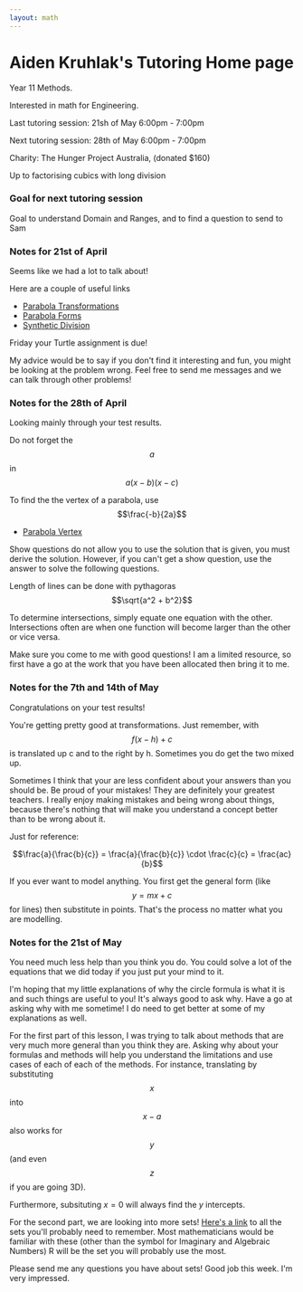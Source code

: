 ```yaml
---
layout: math
---
```

# Aiden Kruhlak's Tutoring Home page

Year 11 Methods.

Interested in math for Engineering.

Last tutoring session: 21sh of May 6:00pm - 7:00pm

Next tutoring session: 28th of May 6:00pm - 7:00pm

Charity: The Hunger Project Australia, (donated $160)

Up to factorising cubics with long division

### Goal for next tutoring session
Goal to understand Domain and Ranges, and to find a question to send to Sam

### Notes for 21st of April

Seems like we had a lot to talk about!

Here are a couple of useful links

 - [Parabola Transformations](https://www.desmos.com/calculator/gh5du3k4mp)
 - [Parabola Forms](https://www.desmos.com/calculator/z1tvbo5cew)
 - [Synthetic Division](https://www.purplemath.com/modules/synthdiv.htm)

Friday your Turtle assignment is due!

My advice would be to say if you don't find it interesting and fun, you might
be looking at the problem wrong. Feel free to send me messages and we can
talk through other problems!

### Notes for the 28th of April

Looking mainly through your test results.

Do not forget the $$a$$ in $$a(x-b)(x-c)$$

To find the the vertex of a parabola, use $$\frac{-b}{2a}$$

 - [Parabola Vertex](https://www.desmos.com/calculator/xagm2cxlqu)

Show questions do not allow you to use the solution that is given, you must derive
the solution. However, if you can't get a show question, use the answer to solve
the following questions.

Length of lines can be done with pythagoras $$\sqrt{a^2 + b^2}$$

To determine intersections, simply equate one equation with the other. Intersections
often are when one function will become larger than the other or vice versa.

Make sure you come to me with good questions! I am a limited resource, so first
have a go at the work that you have been allocated then bring it to me.

### Notes for the 7th and 14th of May
Congratulations on your test results!

You're getting pretty good at transformations. Just remember, with $$f(x-h)+c$$
is translated up c and to the right by h. Sometimes you do get the two mixed up.

Sometimes I think that your are less confident about your answers than you should
be. Be proud of your mistakes! They are definitely your greatest teachers. I
really enjoy making mistakes and being wrong about things, because there's nothing
that will make you understand a concept better than to be wrong about it.

Just for reference:

$$\frac{a}{\frac{b}{c}} = \frac{a}{\frac{b}{c}} \cdot \frac{c}{c} = \frac{ac}{b}$$

If you ever want to model anything. You first get the general form (like $$y=mx+c$$
for lines) then substitute in points. That's the process no matter what you are modelling.

### Notes for the 21st of May
You need much less help than you think you do. You could solve a lot of the
equations that we did today if you just put your mind to it.

I'm hoping that my little explanations of why the circle formula is what it is
and such things are useful to you! It's always good to ask why. Have a go at asking
why with me sometime! I do need to get better at some of my explanations as well.

For the first part of this lesson, I was trying to talk about methods that are
very much more general than you think they are. Asking why about your formulas
and methods will help you understand the limitations and use cases of each of
each of the methods. For instance, translating by substituting $$x$$ into $$x - a$$
also works for $$y$$ (and even $$z$$ if you are going 3D).

Furthermore, subsituting $x = 0$ will always find the $y$ intercepts.

For the second part, we are looking into more sets! [Here's a link](https://www.mathsisfun.com/sets/number-types.html) 
to all the sets you'll probably need to remember. Most mathematicians would be
familiar with these (other than the symbol for Imaginary and Algebraic Numbers)
R will be the set you will probably use the most.

Please send me any questions you have about sets! Good job this week. I'm very 
impressed.
